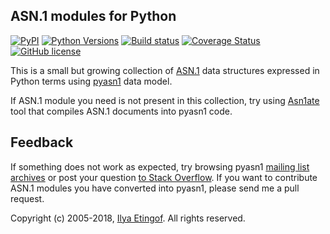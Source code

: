 
ASN.1 modules for Python
------------------------
[![PyPI](https://img.shields.io/pypi/v/pyasn1-modules.svg?maxAge=2592000)](https://pypi.org/project/pyasn1-modules)
[![Python Versions](https://img.shields.io/pypi/pyversions/pyasn1-modules.svg)](https://pypi.org/project/pyasn1-modules/)
[![Build status](https://travis-ci.org/etingof/pyasn1-modules.svg?branch=master)](https://secure.travis-ci.org/etingof/pyasn1-modules)
[![Coverage Status](https://img.shields.io/codecov/c/github/etingof/pyasn1-modules.svg)](https://codecov.io/github/etingof/pyasn1-modules/)
[![GitHub license](https://img.shields.io/badge/license-BSD-blue.svg)](https://raw.githubusercontent.com/etingof/pyasn1-modules/master/LICENSE.txt)

This is a small but growing collection of 
[ASN.1](https://www.itu.int/rec/dologin_pub.asp?lang=e&id=T-REC-X.208-198811-W!!PDF-E&type=items)
data structures expressed in Python terms using [pyasn1](https://github.com/etingof/pyasn1) data model.

If ASN.1 module you need is not present in this collection, try using
[Asn1ate](https://github.com/kimgr/asn1ate) tool that compiles ASN.1 documents
into pyasn1 code. 

Feedback
--------

If something does not work as expected, try browsing pyasn1
[mailing list archives](https://sourceforge.net/p/pyasn1/mailman/pyasn1-users/)
or post your question
[to Stack Overflow](http://stackoverflow.com/questions/ask).
If you want to contribute ASN.1 modules you have converted into pyasn1,
please send me a pull request.

Copyright (c) 2005-2018, [Ilya Etingof](mailto:etingof@gmail.com).
All rights reserved.

